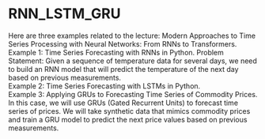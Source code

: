 # RNN_LSTM_GRU
Here are three examples related to the lecture: Modern Approaches to Time Series Processing with Neural Networks: From RNNs to Transformers. <br/>
Example 1: Time Series Forecasting with RNNs in Python. Problem Statement: Given a sequence of temperature data for several days, we need to build an RNN model that will predict the temperature of the next day based on previous measurements. <br/>
Example 2: Time Series Forecasting with LSTMs in Python. <br/>
Example 3: Applying GRUs to Forecasting Time Series of Commodity Prices. In this case, we will use GRUs (Gated Recurrent Units) to forecast time series of prices. We will take synthetic data that mimics commodity prices and train a GRU model to predict the next price values ​​based on previous measurements. <br/>
